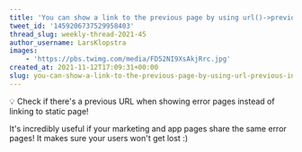```yaml
---
title: 'You can show a link to the previous page by using url()->previous() in a Blade view'
tweet_id: '1459206737529958403'
thread_slug: weekly-thread-2021-45
author_username: LarsKlopstra
images:
    - 'https://pbs.twimg.com/media/FD52NI9XsAkjRrc.jpg'
created_at: 2021-11-12T17:09:31+00:00
slug: you-can-show-a-link-to-the-previous-page-by-using-url-previous-in-a-blade-view
---
```

💡 Check if there's a previous URL when showing error pages instead of linking to static page!

It's incredibly useful if your marketing and app pages share the same error pages! It makes sure your users won't get lost :)
